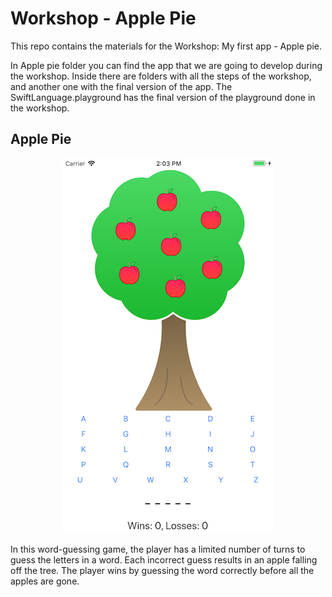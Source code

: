 # Workshop - Apple Pie

This repo contains the materials for the Workshop: My first app - Apple pie.

In Apple pie folder you can find the app that we are going to develop during the workshop.
Inside there are folders with all the steps of the workshop, and another one with the final version of the app.
The SwiftLanguage.playground has the final version of the playground done in the workshop.

## Apple Pie
<p align="center">
<img width="338" height="600" src="https://github.com/ananogal/Workshop-Apple-Pie-I/blob/master/ApplePie.png">
</p>

In this word-guessing game, the player has a limited number of turns to guess the letters in a word. Each incorrect guess results in an apple falling off the tree. The player wins by guessing the word correctly before all the apples are gone.

